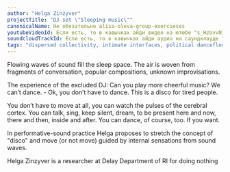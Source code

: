 ```yaml
---
author: "Helga Zinzyver"
projectTitle: "DJ set \"Sleeping music\""
canonicalName: Не обязательно alisa-oleva-group-exercieses
youtubeVideoId: Если есть, то в кавычках айди видео на ютюбе "s_HzUvvN1Ns"
soundcloudTrackId: Если есть, то в кавычках айди аудио на саундклауде "353915180"
tags: "dispersed collectivity, intimate interfaces, political dancefloor, practice of small movements, yesterday's unalienated celebration"
---
```

Flowing waves of sound fill the sleep space. The air is woven from fragments of conversation, popular compositions, unknown improvisations.

The experience of the excluded DJ: Can you play more cheerful music? We can’t dance. - Ok, you don’t have to dance. This is a disco for tired people.

You don’t have to move at all, you can watch the pulses of the cerebral cortex. You can talk, sing, keep silent, dream, to be present here and now, there and then, inside and after. You can dance, of course, too. If you want.

In performative-sound practice Helga proposes to stretch the concept of "disco" and move (or not move) guided by internal sensations from sound waves.

Helga Zinzyver is a researcher at Delay Department of RI for doing nothing
